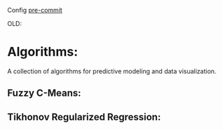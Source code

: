 Config [pre-commit](https://rohitgupta.xyz/blog/keeping-python-code-clean-with-pre-commit-hooks-black-flake8-and-isort/)

OLD: 

# Algorithms:

A collection of algorithms for predictive modeling and
data visualization.

## Fuzzy C-Means:

## Tikhonov Regularized Regression:

